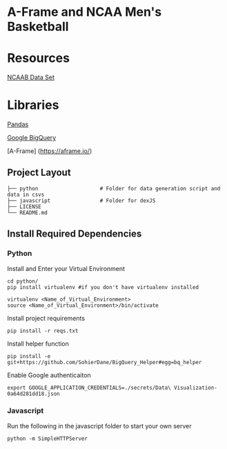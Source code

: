 # A-Frame and NCAA Men's Basketball


# Resources 
[NCAAB Data Set](https://www.kaggle.com/ncaa/ncaa-basketball)

# Libraries
[Pandas](https://pandas.pydata.org/)

[Google BigQuery](https://cloud.google.com/bigquery/docs/reference/libraries)

[A-Frame] (https://aframe.io/)




## Project Layout
    ├── python                    # Folder for data generation script and data in csvs
    ├── javascript                # Folder for dexJS 
    ├── LICENSE              
    └── README.md

## Install Required Dependencies

### Python 
Install and Enter your Virtual Environment
```
cd python/
pip install virtualenv #if you don't have virtualenv installed 

virtualenv <Name_of_Virtual_Environment>
source <Name_of_Virtual_Environment>/bin/activate
```

Install project requirements
```
pip install -r reqs.txt
```

Install helper function
```
pip install -e git+https://github.com/SohierDane/BigQuery_Helper#egg=bq_helper

```

Enable Google authenticaiton
```
export GOOGLE_APPLICATION_CREDENTIALS=./secrets/Data\ Visualization-0a64d281dd18.json
```

### Javascript 
Run the following in the javascript folder to start your own server
```
python -m SimpleHTTPServer
```
